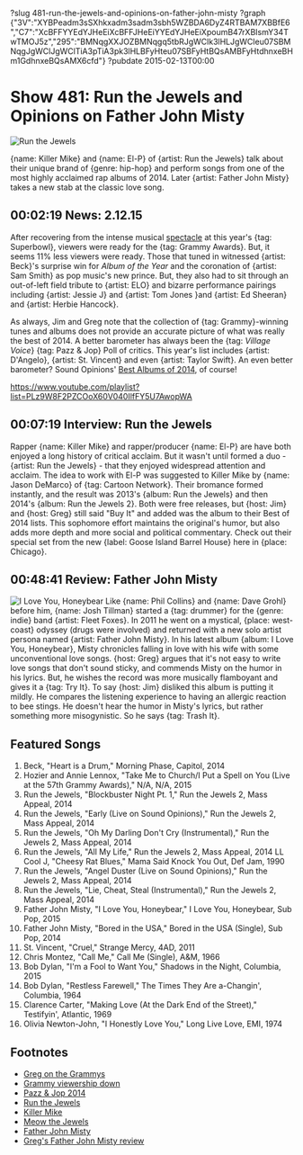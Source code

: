 ?slug 481-run-the-jewels-and-opinions-on-father-john-misty
?graph {"3V":"XYBPeadm3sSXhkxadm3sadm3sbh5WZBDA6DyZ4RTBAM7XBBfE6","C7":"XcBFFYYEdYJHeEiXcBFFJHeEiYYEdYJHeEiXpoumB47rXBIsmY34TwTMOJ5z","295":"BMNqgXXJOZBMNqgq5tbRJgWClk3lHLJgWCleu07SBMNqgJgWClJgWClTiA3pTiA3pk3lHLBFyHteu07SBFyHtBQsAMBFyHtdhnxeBHm1GdhnxeBQsAMX6cfd"}
?pubdate 2015-02-13T00:00

# Show 481: Run the Jewels and Opinions on Father John Misty

![Run the Jewels](//static.soundopinions.org/images/2015/rtj_web2.jpg)

{name: Killer Mike} and {name: El-P} of {artist: Run the Jewels} talk about their unique brand of {genre: hip-hop} and perform songs from one of the most highly acclaimed rap albums of 2014. Later {artist: Father John Misty} takes a new stab at the classic love song.


## 00:02:19 News: 2.12.15
After recovering from the intense musical [spectacle](http://www.rollingstone.com/music/news/katy-perry-on-super-bowl-god-said-you-got-this-20150208) at this year's {tag: Superbowl}, viewers were ready for the {tag: Grammy Awards}. But, it seems 11% less viewers were ready. Those that tuned in witnessed {artist: Beck}'s surprise win for *Album of the Year* and the coronation of {artist: Sam Smith} as pop music's new prince. But, they also had to sit through an out-of-left field tribute to {artist: ELO} and bizarre performance pairings including {artist: Jessie J} and {artist: Tom Jones }and {artist: Ed Sheeran} and {artist: Herbie Hancock}.  

As always, Jim and Greg note that the collection of {tag: Grammy}-winning tunes and albums does not provide an accurate picture of what was really the best of 2014. A better barometer has always been the {tag: *Village Voice*} {tag: Pazz & Jop} Poll of critics. This year's list includes {artist: D'Angelo}, {artist: St. Vincent} and even {artist: Taylor Swift}. An even better barometer? Sound Opinions' [Best Albums of 2014](http://soundopinions.org/show/471), of course!

https://www.youtube.com/playlist?list=PLz9W8F2PZCOoX60V040IlfFY5U7AwopWA
## 00:07:19 Interview: Run the Jewels
Rapper {name: Killer Mike} and rapper/producer {name: El-P} are have both enjoyed a long history of critical acclaim. But it wasn't until formed a duo - {artist: Run the Jewels} - that they enjoyed widespread attention and acclaim. The idea to work with El-P was suggested to Killer Mike by {name: Jason DeMarco} of {tag: Cartoon Network}. Their bromance formed instantly, and the result was 2013's {album: Run the Jewels} and then 2014's {album: Run the Jewels 2}. Both were free releases, but {host: Jim} and {host: Greg} still said "Buy It" and added was the album to their Best of 2014 lists. This sophomore effort maintains the original's humor, but also adds more depth and more social and political commentary.  Check out their special set from the new {label: Goose Island Barrel House} here in {place: Chicago}.


## 00:48:41 Review: Father John Misty
![I Love You, Honeybear](http://is3.mzstatic.com/image/thumb/Music5/v4/ef/fa/88/effa8845-544d-1770-4962-cf6ce4bb5da5/source/600x600bb.jpg "514361724/931563362")
Like {name: Phil Collins} and {name: Dave Grohl} before him, {name: Josh Tillman} started a {tag: drummer} for the {genre: indie} band {artist: Fleet Foxes}. In 2011 he went on a mystical, {place: west-coast} odyssey (drugs were involved) and returned with a new solo artist persona named {artist: Father John Misty}. In his latest album {album: I Love You, Honeybear}, Misty chronicles falling in love with his wife with some unconventional love songs. {host: Greg} argues that it's not easy to write love songs that don't sound sticky, and commends Misty on the humor in his lyrics. But, he wishes the record was more musically flamboyant and gives it a {tag: Try It}. To say {host: Jim} disliked this album is putting it mildly. He compares the listening experience to having an allergic reaction to bee stings. He doesn't hear the humor in Misty's lyrics, but rather something more misogynistic. So he says {tag: Trash It}.

## Featured Songs

1. Beck, "Heart is a Drum," Morning Phase, Capitol, 2014 
2. Hozier and Annie Lennox, "Take Me to Church/I Put a Spell on You (Live at the 57th Grammy Awards)," N/A, N/A, 2015 
3. Run the Jewels, "Blockbuster Night Pt. 1," Run the Jewels 2, Mass Appeal, 2014 
4. Run the Jewels, "Early (Live on Sound Opinions)," Run the Jewels 2, Mass Appeal, 2014
5. Run the Jewels, "Oh My Darling Don't Cry (Instrumental)," Run the Jewels 2, Mass Appeal, 2014 
6. Run the Jewels, "All My Life," Run the Jewels 2, Mass Appeal, 2014 
LL Cool J, "Cheesy Rat Blues," Mama Said Knock You Out, Def Jam, 1990 
7. Run the Jewels, "Angel Duster (Live on Sound Opinions)," Run the Jewels 2, Mass Appeal, 2014 
8. Run the Jewels, "Lie, Cheat, Steal (Instrumental)," Run the Jewels 2, Mass Appeal, 2014 
9. Father John Misty, "I Love You, Honeybear," I Love You, Honeybear, Sub Pop, 2015 
10. Father John Misty, "Bored in the USA," Bored in the USA (Single), Sub Pop, 2014 
11. St. Vincent, "Cruel," Strange Mercy, 4AD, 2011 
12. Chris Montez, "Call Me," Call Me (Single), A&M, 1966 
13. Bob Dylan, "I'm a Fool to Want You," Shadows in the Night, Columbia, 2015 
14. Bob Dylan, "Restless Farewell," The Times They Are a-Changin', Columbia, 1964 
15. Clarence Carter, "Making Love (At the Dark End of the Street)," Testifyin', Atlantic, 1969 
16. Olivia Newton-John, "I Honestly Love You," Long Live Love, EMI, 1974 


## Footnotes
- [Greg on the Grammys](http://trib.in/1Db9Djm)
- [Grammy viewership down](http://variety.com/2015/data/news/grammy-ratings-down-cbs-show-dominates-but-appears-to-have-hit-a-6-year-demo-low-1201428656/)
- [Pazz & Jop 2014](http://www.villagevoice.com/slideshow/pazz-jop-the-top-50-albums-of-2014-42133383/)
- [Run the Jewels](http://www.runthejewels.net/)
- [Killer Mike](http://killermike.com/)
- [Meow the Jewels](http://www.rollingstone.com/music/news/run-the-jewels-meow-the-jewels-lil-bub-20150124)
- [Father John Misty](http://www.fatherjohnmisty.com/tv/)
- [Greg's Father John Misty review](http://www.chicagotribune.com/entertainment/music/kot/ct-father-john-misty-review-love-you-honeybear-fleet-foxes-20150206-column.html)
